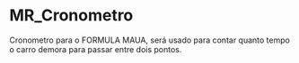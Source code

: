 # MR_Cronometro
Cronometro para o FORMULA MAUA, será usado para contar quanto tempo o carro demora para passar entre dois pontos.
